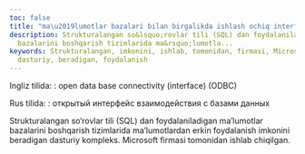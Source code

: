 ```yaml
---
toc: false
title: "ma\u2019lumotlar bazalari bilan birgalikda ishlash ochiq interfeysi"
description: Strukturalangan so&lsquo;rovlar tili (SQL) dan foydalaniladigan ma&rsquo;lumotlar
  bazalarini boshqarish tizimlarida ma&rsquo;lumotla...
keywords: Strukturalangan, imkonini, ishlab, tomonidan, firmasi, Microsoft, kompleks,
  dasturiy, beradigan, foydalanish
---
```


Ingliz tilida:
:   open data base connectivity (interface) (ODBC)

Rus tilida:
:   открытый интерфейс взаимодействия с базами данных

Strukturalangan so‘rovlar tili (SQL) dan foydalaniladigan ma’lumotlar bazalarini boshqarish tizimlarida ma’lumotlardan erkin foydalanish imkonini beradigan dasturiy kompleks. Microsoft firmasi tomonidan ishlab chiqilgan.